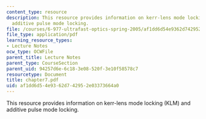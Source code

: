 ```yaml
---
content_type: resource
description: This resource provides information on kerr-lens mode locking (KLM) and
  additive pulse mode locking.
file: /courses/6-977-ultrafast-optics-spring-2005/af1dd6d54e9362d742952e03373664a0_chapter7.pdf
file_type: application/pdf
learning_resource_types:
- Lecture Notes
ocw_type: OCWFile
parent_title: Lecture Notes
parent_type: CourseSection
parent_uid: 94257d6e-6c18-3e08-520f-3e10f58578c7
resourcetype: Document
title: chapter7.pdf
uid: af1dd6d5-4e93-62d7-4295-2e03373664a0
---
```

This resource provides information on kerr-lens mode locking (KLM) and additive pulse mode locking.

